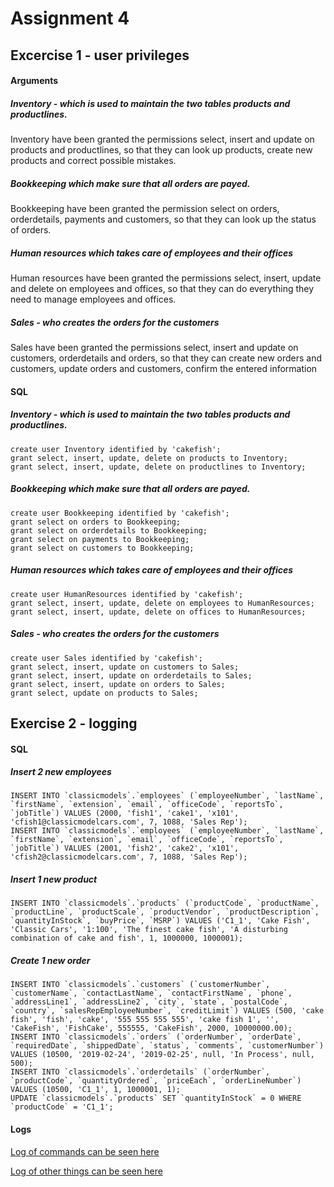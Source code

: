 # Assignment 4

## Excercise 1 - user privileges

#### Arguments

##### Inventory - which is used to maintain the two tables products and productlines.

Inventory have been granted the permissions select, insert and update on products and productlines,
so that they can look up products, create new products and correct possible mistakes.

##### Bookkeeping which make sure that all orders are payed.

Bookkeeping have been granted the permission select on orders, orderdetails, payments and customers,
so that they can look up the status of orders.

##### Human resources which takes care of employees and their offices

Human resources have been granted the permissions select, insert, update and delete on employees and offices,
so that they can do everything they need to manage employees and offices.

##### Sales - who creates the orders for the customers

Sales have been granted the permissions select, insert and update on customers, orderdetails and orders,
so that they can create new orders and customers, update orders and customers, confirm the entered information

#### SQL

##### Inventory - which is used to maintain the two tables products and productlines.
```mysql
create user Inventory identified by 'cakefish';
grant select, insert, update, delete on products to Inventory;
grant select, insert, update, delete on productlines to Inventory;
```

##### Bookkeeping which make sure that all orders are payed.
```mysql
create user Bookkeeping identified by 'cakefish';
grant select on orders to Bookkeeping;
grant select on orderdetails to Bookkeeping;
grant select on payments to Bookkeeping;
grant select on customers to Bookkeeping;
```

##### Human resources which takes care of employees and their offices
```mysql
create user HumanResources identified by 'cakefish';
grant select, insert, update, delete on employees to HumanResources;
grant select, insert, update, delete on offices to HumanResources;
```

##### Sales - who creates the orders for the customers
```mysql
create user Sales identified by 'cakefish';
grant select, insert, update on customers to Sales;
grant select, insert, update on orderdetails to Sales;
grant select, insert, update on orders to Sales;
grant select, update on products to Sales;
```

## Exercise 2 - logging

#### SQL

##### Insert 2 new employees
```mysql
INSERT INTO `classicmodels`.`employees` (`employeeNumber`, `lastName`, `firstName`, `extension`, `email`, `officeCode`, `reportsTo`, `jobTitle`) VALUES (2000, 'fish1', 'cake1', 'x101', 'cfish1@classicmodelcars.com', 7, 1088, 'Sales Rep');
INSERT INTO `classicmodels`.`employees` (`employeeNumber`, `lastName`, `firstName`, `extension`, `email`, `officeCode`, `reportsTo`, `jobTitle`) VALUES (2001, 'fish2', 'cake2', 'x101', 'cfish2@classicmodelcars.com', 7, 1088, 'Sales Rep');
```

##### Insert 1 new product
```mysql
INSERT INTO `classicmodels`.`products` (`productCode`, `productName`, `productLine`, `productScale`, `productVendor`, `productDescription`, `quantityInStock`, `buyPrice`, `MSRP`) VALUES ('C1_1', 'Cake Fish', 'Classic Cars', '1:100', 'The finest cake fish', 'A disturbing combination of cake and fish', 1, 1000000, 1000001);
```

##### Create 1 new order
```mysql
INSERT INTO `classicmodels`.`customers` (`customerNumber`, `customerName`, `contactLastName`, `contactFirstName`, `phone`, `addressLine1`, `addressLine2`, `city`, `state`, `postalCode`, `country`, `salesRepEmployeeNumber`, `creditLimit`) VALUES (500, 'cake fish', 'fish', 'cake', '555 555 555 555', 'cake fish 1', '', 'CakeFish', 'FishCake', 555555, 'CakeFish', 2000, 10000000.00);
INSERT INTO `classicmodels`.`orders` (`orderNumber`, `orderDate`, `requiredDate`, `shippedDate`, `status`, `comments`, `customerNumber`) VALUES (10500, '2019-02-24', '2019-02-25', null, 'In Process', null, 500);
INSERT INTO `classicmodels`.`orderdetails` (`orderNumber`, `productCode`, `quantityOrdered`, `priceEach`, `orderLineNumber`) VALUES (10500, 'C1_1', 1, 1000001, 1);
UPDATE `classicmodels`.`products` SET `quantityInStock` = 0 WHERE `productCode` = 'C1_1';
```

#### Logs

[Log of commands can be seen here](https://github.com/kagejohn/db_assignment_04/blob/master/logs/sql_actions_MySQL_Sample_Database.log)

[Log of other things can be seen here](https://github.com/kagejohn/db_assignment_04/blob/master/logs/wb.log)
